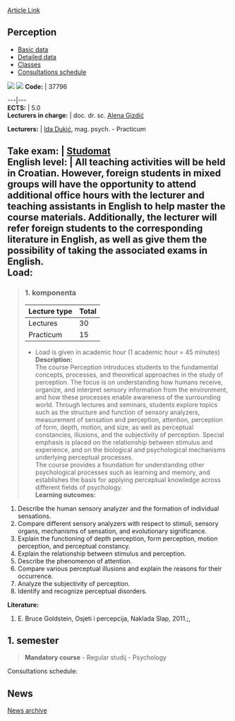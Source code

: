 [Article Link](https://www.fhs.hr/en/course/per)

## Perception
  * [Basic data](https://www.fhs.hr/en/course/per#v1id-523815_585009_1_0 "Basic data")
  * [Detailed data](https://www.fhs.hr/en/course/per#v1id-523815_585009_1_1 "Detailed data")
  * [Classes](https://www.fhs.hr/en/course/per#v1id-523815_585009_1_2 "Classes")
  * [Consultations schedule](https://www.fhs.hr/en/course/per#v1id-523815_585009_1_3 "Consultations schedule")


[![](https://www.fhs.hr/img/flags/gif/hr.gif)](https://www.fhs.hr/predmet/per) [![](https://www.fhs.hr/img/flags/gif/gb.gif)](https://www.fhs.hr/en/course/per)
**Code:** |  37796  
  
---|---  
**ECTS:** |  5.0   
**Lecturers in charge:** |  doc. dr. sc. [Alena Gizdić](https://www.fhs.hr/staff/alena.gizdic)   
  
**Lecturers:** |  [Ida Dukić](https://www.fhs.hr/djelatnik/ida.dukic), mag. psych. - Practicum  
  
**Take exam:** |  [Studomat](http://www.isvu.hr/studomat)  
**English level:** |  All teaching activities will be held in Croatian. However, foreign students in mixed groups will have the opportunity to attend additional office hours with the lecturer and teaching assistants in English to help master the course materials. Additionally, the lecturer will refer foreign students to the corresponding literature in English, as well as give them the possibility of taking the associated exams in English.   
**Load:**  
---  
> ### 1. komponenta
> | Lecture type | Total  
> ---|---  
> Lectures | 30  
> Practicum | 15  
> * Load is given in academic hour (1 academic hour = 45 minutes)   
**Description:**  
> The course Perception introduces students to the fundamental concepts, processes, and theoretical approaches in the study of perception. The focus is on understanding how humans receive, organize, and interpret sensory information from the environment, and how these processes enable awareness of the surrounding world. Through lectures and seminars, students explore topics such as the structure and function of sensory analyzers, measurement of sensation and perception, attention, perception of form, depth, motion, and size, as well as perceptual constancies, illusions, and the subjectivity of perception. Special emphasis is placed on the relationship between stimulus and experience, and on the biological and psychological mechanisms underlying perceptual processes.  
>  The course provides a foundation for understanding other psychological processes such as learning and memory, and establishes the basis for applying perceptual knowledge across different fields of psychology.  
**Learning outcomes:**  
  1. Describe the human sensory analyzer and the formation of individual sensations.
  2. Compare different sensory analyzers with respect to stimuli, sensory organs, mechanisms of sensation, and evolutionary significance.
  3. Explain the functioning of depth perception, form perception, motion perception, and perceptual constancy.
  4. Explain the relationship between stimulus and perception.
  5. Describe the phenomenon of attention.
  6. Compare various perceptual illusions and explain the reasons for their occurrence.
  7. Analyze the subjectivity of perception.
  8. Identify and recognize perceptual disorders.

  
**Literature:**  
  1. E. Bruce Goldstein, Osjeti i percepcija, Naklada Slap, 2011.;, 

  
**1. semester**  
---  
> **Mandatory course** - Regular studij - Psychology  
>   
Consultations schedule: 


## News
[News archive](https://www.fhs.hr/en/course/per?@=20q23#news_84433 "News archive")
